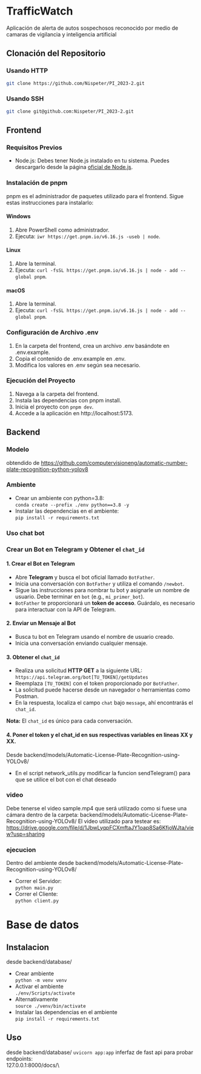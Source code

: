 # TrafficWatch

Aplicación de alerta de autos sospechosos reconocido por medio de camaras de vigilancia y inteligencia artificial

## Clonación del Repositorio

### Usando HTTP

```bash
git clone https://github.com/Nispeter/PI_2023-2.git
```

### Usando SSH

```bash
git clone git@github.com:Nispeter/PI_2023-2.git
```
## Frontend

### Requisitos Previos

- Node.js: Debes tener Node.js instalado en tu sistema. Puedes descargarlo desde la página [oficial de Node.js](https://nodejs.org/).

### Instalación de pnpm

pnpm es el administrador de paquetes utilizado para el frontend. Sigue estas instrucciones para instalarlo:

#### Windows

1. Abre PowerShell como administrador.
1. Ejecuta: `iwr https://get.pnpm.io/v6.16.js -useb | node`.

#### Linux

1. Abre la terminal.
1. Ejecuta: `curl -fsSL https://get.pnpm.io/v6.16.js | node - add --global pnpm`.

#### macOS

1. Abre la terminal.
1. Ejecuta: `curl -fsSL https://get.pnpm.io/v6.16.js | node - add --global pnpm`.

### Configuración de Archivo .env

1. En la carpeta del frontend, crea un archivo .env basándote en .env.example.
1. Copia el contenido de .env.example en .env.
1. Modifica los valores en .env según sea necesario.

### Ejecución del Proyecto

1. Navega a la carpeta del frontend.
1. Instala las dependencias con pnpm install.
1. Inicia el proyecto con `pnpm dev`.
1. Accede a la aplicación en http://localhost:5173.

## Backend

### Modelo
obtendido de https://github.com/computervisioneng/automatic-number-plate-recognition-python-yolov8
### Ambiente 
- Crear un ambiente con python=3.8:\
```conda create --prefix ./env python==3.8 -y```
- Instalar las dependencias en el ambiente: \
```pip install -r requirements.txt```

### Uso chat bot
### Crear un Bot en Telegram y Obtener el `chat_id`

#### 1. Crear el Bot en Telegram
- Abre **Telegram** y busca el bot oficial llamado `BotFather`.
- Inicia una conversación con `BotFather` y utiliza el comando `/newbot`.
- Sigue las instrucciones para nombrar tu bot y asignarle un nombre de usuario. Debe terminar en `bot` (e.g., `mi_primer_bot`).
- `BotFather` te proporcionará un **token de acceso**. Guárdalo, es necesario para interactuar con la API de Telegram.

#### 2. Enviar un Mensaje al Bot
- Busca tu bot en Telegram usando el nombre de usuario creado.
- Inicia una conversación enviando cualquier mensaje.

#### 3. Obtener el `chat_id`
- Realiza una solicitud **HTTP GET** a la siguiente URL: `https://api.telegram.org/bot[TU_TOKEN]/getUpdates`
- Reemplaza `[TU_TOKEN]` con el token proporcionado por `BotFather`.
- La solicitud puede hacerse desde un navegador o herramientas como Postman.
- En la respuesta, localiza el campo `chat` bajo `message`, ahí encontrarás el `chat_id`.

**Nota:** El `chat_id` es único para cada conversación. 

#### 4. Poner el token y el chat_id en sus respectivas variables en lineas XX y XX. 
Desde backend/models/Automatic-License-Plate-Recognition-using-YOLOv8/
- En el script network_utils.py modificar la funcion sendTelegram() para que se utilice el bot con el chat deseado
### video
Debe tenerse el video sample.mp4 que será utilizado como si fuese una cámara dentro de la carpeta: 
backend/models/Automatic-License-Plate-Recognition-using-YOLOv8/
El video utilizado para testear es:
https://drive.google.com/file/d/1JbwLyqpFCXmftaJY1oap8Sa6KfjoWJta/view?usp=sharing 

### ejecucion

Dentro del ambiente desde backend/models/Automatic-License-Plate-Recognition-using-YOLOv8/
- Correr el Servidor:\
```python main.py```
- Correr el Cliente:\
```python client.py```
# Base de datos
## Instalacion
desde backend/database/
- Crear ambiente\
```python -m venv venv```
- Activar el ambiente\
```./env/Scripts/activate```
- Alternativamente\
```source ./venv/bin/activate```
- Instalar las dependencias en el ambiente\
```pip install -r requirements.txt```
## Uso
desde backend/database/
```uvicorn app:app```
inferfaz de fast api para probar endpoints:\
127.0.0.1:8000/docs/\